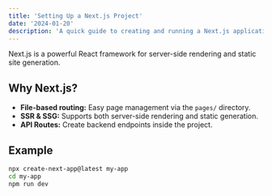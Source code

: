 ```yaml
---
title: 'Setting Up a Next.js Project'
date: '2024-01-20'
description: 'A quick guide to creating and running a Next.js application.'
---
```


Next.js is a powerful React framework for server-side rendering and static site generation.

## Why Next.js?

* **File-based routing:** Easy page management via the `pages/` directory.  
* **SSR & SSG:** Supports both server-side rendering and static generation.  
* **API Routes:** Create backend endpoints inside the project.  

## Example

```bash
npx create-next-app@latest my-app
cd my-app
npm run dev
